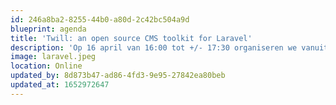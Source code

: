```yaml
---
id: 246a8ba2-8255-44b0-a80d-2c42bc504a9d
blueprint: agenda
title: 'Twill: an open source CMS toolkit for Laravel'
description: 'Op 16 april van 16:00 tot +/- 17:30 organiseren we vanuit de Dutch Laravel Foundation een webinar over Twill door AREA17.'
image: laravel.jpeg
location: Online
updated_by: 8d873b47-ad86-4fd3-9e95-27842ea80beb
updated_at: 1652972647
---
```


